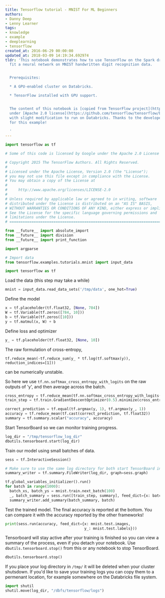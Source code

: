 ```yaml
---
title: Tensorflow tutorial - MNIST For ML Beginners
authors:
- Danny Deep
- Lenny Learner
tags:
- knowledge
- example
- deeplearning
- tensorflow
created_at: 2016-06-29 00:00:00
updated_at: 2018-03-09 14:19:34.692974
tldr: 'This notebook demonstrates how to use TensorFlow on the Spark driver node to
  fit a neural network on MNIST handwritten digit recognition data.


  Prerequisites:

  * A GPU-enabled cluster on Databricks.

  * TensorFlow installed with GPU support.


  The content of this notebook is [copied from TensorFlow project](https://www.tensorflow.org/versions/r0.11/tutorials/index.html)
  under [Apache 2.0 license](https://github.com/tensorflow/tensorflow/blob/master/LICENSE)
  with slight modification to run on Databricks. Thanks to the developers of TensorFlow
  for this example!

  '
---
```

```python
import tensorflow as tf
```

```python
# Some of this code is licensed by Google under the Apache 2.0 License

# Copyright 2015 The TensorFlow Authors. All Rights Reserved.
#
# Licensed under the Apache License, Version 2.0 (the "License");
# you may not use this file except in compliance with the License.
# You may obtain a copy of the License at
#
#     http://www.apache.org/licenses/LICENSE-2.0
#
# Unless required by applicable law or agreed to in writing, software
# distributed under the License is distributed on an "AS IS" BASIS,
# WITHOUT WARRANTIES OR CONDITIONS OF ANY KIND, either express or implied.
# See the License for the specific language governing permissions and
# limitations under the License.
# ==============================================================================
```

```python
from __future__ import absolute_import
from __future__ import division
from __future__ import print_function

import argparse

# Import data
from tensorflow.examples.tutorials.mnist import input_data

import tensorflow as tf
```
Load the data (this step may take a while)


```python
mnist = input_data.read_data_sets('/tmp/data', one_hot=True)
```
Define the model


```python
x = tf.placeholder(tf.float32, [None, 784])
W = tf.Variable(tf.zeros([784, 10]))
b = tf.Variable(tf.zeros([10]))
y = tf.matmul(x, W) + b
```
Define loss and optimizer


```python
y_ = tf.placeholder(tf.float32, [None, 10])
```
The raw formulation of cross-entropy,

```tf.reduce_mean(-tf.reduce_sum(y_ * tf.log(tf.softmax(y)), reduction_indices=[1]))```

can be numerically unstable.

So here we use `tf.nn.softmax_cross_entropy_with_logits` on the raw
outputs of 'y', and then average across the batch.


```python
cross_entropy = tf.reduce_mean(tf.nn.softmax_cross_entropy_with_logits(logits=y, labels=y_))
train_step = tf.train.GradientDescentOptimizer(0.5).minimize(cross_entropy)
```

```python
correct_prediction = tf.equal(tf.argmax(y, 1), tf.argmax(y_, 1))
accuracy = tf.reduce_mean(tf.cast(correct_prediction, tf.float32))
summary = tf.summary.scalar("accuracy", accuracy)
```
Start TensorBoard so we can monitor training progress.


```python
log_dir = "/tmp/tensorflow_log_dir"
dbutils.tensorboard.start(log_dir)
```
Train our model using small batches of data.


```python
sess = tf.InteractiveSession()

# Make sure to use the same log directory for both start TensorBoard in your training.
summary_writer = tf.summary.FileWriter(log_dir, graph=sess.graph)

tf.global_variables_initializer().run()
for batch in range(1000):
  batch_xs, batch_ys = mnist.train.next_batch(100)
  _, batch_summary = sess.run([train_step, summary], feed_dict={x: batch_xs, y_: batch_ys})
  summary_writer.add_summary(batch_summary, batch)
```
Test the trained model. The final accuracy is reported at the bottom. You can compare it with the accuracy reported by the other frameworks!


```python
print(sess.run(accuracy, feed_dict={x: mnist.test.images,
                                    y_: mnist.test.labels}))
```
Tensorboard will stay active after your training is finished so you can view a summary of the process, even if you detach your notebook. Use `dbutils.tensorboard.stop()` from this or any notebook to stop TensorBoard.


```python
dbutils.tensorboard.stop()
```
If you place your log directory in `/tmp/` it will be deleted when your cluster shutsdown. If you'd like to save your training logs you can copy them to a permenant location, for example somewhere on the Databricks file system.


```python
import shutil
shutil.move(log_dir, "/dbfs/tensorflow/logs")
```
